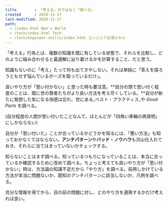 ```yaml
---
title        : 「考える」のではなく「調べる」
created      : 2020-11-17
last-modified: 2020-11-17
path:
  - /index.html Neo's World
  - /tech/index.html Tech
  - /tech/engineer-skills/index.html エンジニア必須スキル
---
```


「考える」行為とは、複数の知識を既に有している状態で、それらを比較し、どのように組み合わせると最適解に辿り着けるかを計算すること、だと思う。

知識もないのに「考え」たって何も出てきやしない。それは単純に「答えを探ろうともせず悩んでいるポーズを取っているだけ」。

良いやり方が「思い付かない」と思った時も要注意。**自分の頭で思い付く程度のことは、既に世の賢者たちがより良い方法を考え尽くしている。**自分が新たに発想した気になる快感は忘れ、世にある_ベスト・プラクティス_や _Good Parts_ を調べる。

(自分程度の人間が思い付いたことなんて、ほとんどが「四角い車輪の再発明」にしかならない)

自分が「思い付いた」ことが合っているかどうかを知るには、「悪い方法」も知っておかなくてはならない。**アンチパターン**や**バッド・ノウハウ**も沢山仕入れておき、それらに当てはまっていないかチェックする。

知らないことはまず調べる。知っているつもりになっていることは、本当に合っているか確認するために改めて調べる。ちょっと考えても良いやり方が「思い付かない」時は、方法論の知識不足だから「やり方」を調べる。採用しかけている方法が本当に問題ないか、既知のアンチパターンに該当しないか、凡例を調べる。

充分な情報を得てから、目の前の問題に対し、どのやり方を適用するかだけ考えれば良い。

